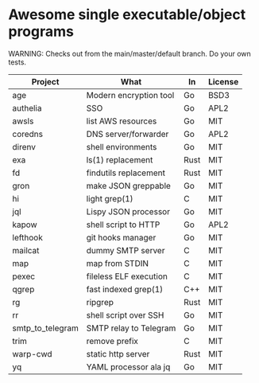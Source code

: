 # Awesome single executable/object programs

WARNING: Checks out from the main/master/default branch. Do your own tests.

Project              | What                   | In    | License
---------------------|------------------------|-------|---------
age                  | Modern encryption tool | Go    | BSD3
authelia             | SSO                    | Go    | APL2
awsls                | list AWS resources     | Go    | MIT
coredns              | DNS server/forwarder   | Go    | APL2
direnv               | shell environments     | Go    | MIT
exa                  | ls(1) replacement      | Rust  | MIT
fd                   | findutils replacement  | Rust  | MIT
gron                 | make JSON greppable    | Go    | MIT
hi                   | light grep(1)          | C     | MIT
jql                  | Lispy JSON processor   | Go    | MIT 
kapow                | shell script to HTTP   | Go    | APL2
lefthook             | git hooks manager      | Go    | MIT
mailcat              | dummy SMTP server      | C     | MIT
map                  | map from STDIN         | C     | MIT
pexec                | fileless ELF execution | C     | MIT
qgrep                | fast indexed grep(1)   | C++   | MIT
rg                   | ripgrep                | Rust  | MIT
rr                   | shell script over SSH  | Go    | MIT
smtp_to_telegram     | SMTP relay to Telegram | Go    | MIT
trim                 | remove prefix          | C     | MIT
warp-cwd             | static http server     | Rust  | MIT
yq                   | YAML processor ala jq  | Go    | MIT


